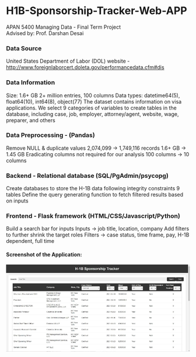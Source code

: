 # H1B-Sponsorship-Tracker-Web-APP  
APAN 5400 Managing Data - Final Term Project  
Advised by: Prof. Darshan Desai 

### Data Source
United States Department of Labor (DOL) website - http://www.foreignlaborcert.doleta.gov/performancedata.cfm#dis

### Data Information
Size: 1.6+ GB
2+ million entries, 100 columns
Data types: datetime64(5), float64(10), int64(8), object(77)
The dataset contains information on visa applications. We select 9 categories of variables to create tables in the database, including case, job, employer, attorney/agent, website, wage, preparer, and others

### Data Preprocessing - (Pandas)
Remove NULL & duplicate values
2,074,099 -> 1,749,116 records
1.6+ GB -> 1.45 GB
Eradicating columns not required for our analysis
100 columns -> 10 columns

### Backend - Relational database (SQL/PgAdmin/psycopg)
Create databases to store the H-1B data following integrity constraints
	9 tables
Define the query generating function to fetch filtered results based on inputs

### Frontend - Flask framework (HTML/CSS/Javascript/Python)
Build a search bar for inputs
Inputs -> job title, location, company
Add filters to further shrink the target roles
Filters -> case status, time frame, pay, H-1B dependent, full time

#### Screenshot of the Application:
![Interface](static/Interface-Screenshot.png)
